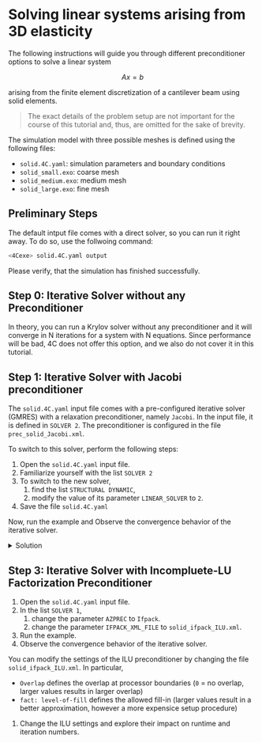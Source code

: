 # Solving linear systems arising from 3D elasticity

The following instructions will guide you through different preconditioner options
to solve a linear system

$$Ax = b$$

arising from the finite element discretization of a cantilever beam using solid elements.

> The exact details of the problem setup are not important for the course of this tutorial
and, thus, are omitted for the sake of brevity.

The simulation model with three possible meshes is defined using the following files:

- `solid.4C.yaml`: simulation parameters and boundary conditions
- `solid_small.exo`: coarse mesh
- `solid_medium.exo`: medium mesh
- `solid_large.exo`: fine mesh

## Preliminary Steps

The default intput file comes with a direct solver, so you can run it right away.
To do so, use the follwoing command:

```bash
<4Cexe> solid.4C.yaml output
```

Please verify, that the simulation has finished successfully.

## Step 0: Iterative Solver without any Preconditioner

In theory, you can run a Krylov solver without any preconditioner and it will converge in N iterations for a system with N equations.
Since performance will be bad, 4C does not offer this option,
and we also do not cover it in this tutorial.

## Step 1: Iterative Solver with Jacobi preconditioner

The `solid.4C.yaml` input file comes with a pre-configured iterative solver (GMRES) with a relaxation preconditioner, namely `Jacobi`.
In the input file, it is defined in `SOLVER 2`.
The preconditioner is configured in the file `prec_solid_Jacobi.xml`.

To switch to this solver, perform the following steps:

1. Open the `solid.4C.yaml` input file.
1. Familiarize yourself with the list `SOLVER 2`
1. To switch to the new solver,
   1. find the list `STRUCTURAL DYNAMIC`,
   1. modify the value of its parameter `LINEAR_SOLVER` to `2`.
1. Save the file `solid.4C.yaml`

Now, run the example and Observe the convergence behavior of the iterative solver.

<details>
<summary>Solution</summary>

```
STRUCTURAL DYNAMIC:
  INT_STRATEGY: "Standard"
  DYNAMICTYPE: "Statics"
  TIMESTEP: 1.0
  NUMSTEP: 1
  MAXTIME: 1
  MAXITER: 1
  DIVERCONT: "continue"
  LINEAR_SOLVER: 2
```

</details>

## Step 3: Iterative Solver with Incompluete-LU Factorization Preconditioner

1. Open the `solid.4C.yaml` input file.
1. In the list `SOLVER 1`,
   1. change the parameter `AZPREC` to `Ifpack`.
   1. change the parameter `IFPACK_XML_FILE` to `solid_ifpack_ILU.xml`.
1. Run the example.
1. Observe the convergence behavior of the iterative solver.

You can modify the settings of the ILU preconditioner by changing the file `solid_ifpack_ILU.xml`.
In particular,

- `Overlap` defines the overlap at processor boundaries (`0` = no overlap, larger values results in larger overlap)
- `fact: level-of-fill` defines the allowed fill-in (larger values result in a better approximation, however a more expensice setup procedure)

1. Change the ILU settings and explore their impact on runtime and iteration numbers.
